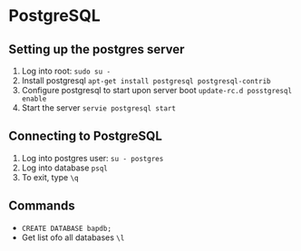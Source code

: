 # 

# PostgreSQL
## Setting up the postgres server
1. Log into root: `sudo su -`
2. Install postgresql `apt-get install postgresql postgresql-contrib`
3. Configure postgresql to start upon server boot `update-rc.d posstgresql enable`
4. Start the server `servie postgresql start`

## Connecting to PostgreSQL
1. Log into postgres user: `su - postgres`
2. Log into database `psql`
3. To exit, type `\q`

## Commands
- `CREATE DATABASE bapdb;`
- Get list ofo all databases `\l`


